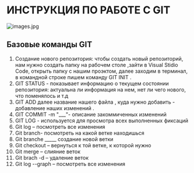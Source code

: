  # ИНСТРУКЦИЯ ПО РАБОТЕ С GIT

 ![images.jpg](images.jpg)


 ## Базовые команды GIT
1. Создание нового репозитория: чтобы создать новый репозиторий, нам нужно создать папку на рабочем столе ,зайти в Visual Stidio Code, открыть папку с нашим проэктом, далее заходим в терминал, в командной строке пишем команду GIT INIT .
2. GIT STATUS - показывает информацию о текущем состоянии репозитория: актуальна ли информация на нем, нет ли чего нового, что поменялось и т.д
3. GIT ADD далее название нашего файла , куда нужно добавить - добавление наших изменений .
4. GIT COMMIT -m "___"- описание закоммиченных изменений 
5. GIT LOG - используется для просмотра всех выполненных фиксаций
6.	Git lоg – посмотреть все изменения
7. Git branch- посмотреть на какой ветке находишься
8. Git branche _____ создание новой ветки
9.	Git checkout – вернуться к той ветке, к которой нужно
10.	Git merge – слияние веток
11.	Git brach -d – удаление веток
12.	Git log --graph – посмотреть все изменения
 
 

